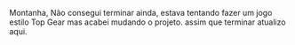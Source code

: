 Montanha, Não consegui terminar ainda, estava tentando fazer um jogo estilo Top Gear mas acabei mudando o projeto. assim que terminar atualizo aqui.
